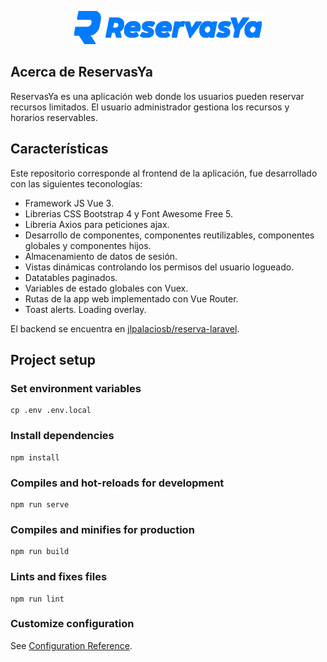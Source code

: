 <p align="center"><img src="public/images/logo-color.png" width="300"></p>

## Acerca de ReservasYa

ReservasYa es una aplicación web donde los usuarios pueden reservar recursos limitados. El usuario administrador gestiona los recursos y horarios reservables.

## Características

Este repositorio corresponde al frontend de la aplicación, fue desarrollado con las siguientes teconologías:

- Framework JS Vue 3.
- Librerias CSS Bootstrap 4 y Font Awesome Free 5.
- Libreria Axios para peticiones ajax.
- Desarrollo de componentes, componentes reutilizables, componentes globales y componentes hijos.
- Almacenamiento de datos de sesión.
- Vistas dinámicas controlando los permisos del usuario logueado.
- Datatables paginados.
- Variables de estado globales con Vuex.
- Rutas de la app web implementado con Vue Router.
- Toast alerts. Loading overlay.

El backend se encuentra en [jlpalaciosb/reserva-laravel](https://github.com/jlpalaciosb/reserva-laravel).

## Project setup

### Set environment variables
```
cp .env .env.local
```

### Install dependencies
```
npm install
```

### Compiles and hot-reloads for development
```
npm run serve
```

### Compiles and minifies for production
```
npm run build
```

### Lints and fixes files
```
npm run lint
```

### Customize configuration
See [Configuration Reference](https://cli.vuejs.org/config/).

